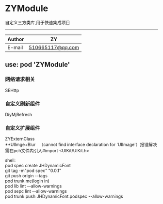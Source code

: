 # ZYModule

自定义三方类库,用于快速集成项目 
****

|Author|ZY|
|---|---
|E-mail|510665117@qq.com


##  use:     pod 'ZYModule'  



### 网络请求相关 
SEHttp  

### 自定义刷新组件   
DiyMjRefresh   

### 自定义扩展组件
ZYExternClass  
**UIImge+Blur    （cannot find interface declaration for 'UIImage'）报错解决 需在pch文件内引入#import <UIKit/UIKit.h>


shell:  
pod spec create JHDynamicFont  
git tag -m"pod spec" "0.0.1"  
git push origin --tags  
pod trunk me(login in)  
pod lib lint --allow-warnings  
pod sepc lint --allow-warnings  
pod trunk push JHDynamicFont.podspec --allow-warnings
